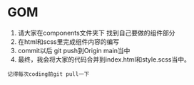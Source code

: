 # GOM
1. 请大家在components文件夹下 找到自己要做的组件部分
2. 在html和scss里完成组件内容的编写
3. commit以后 git push到Origin main当中
4. 最终，我会将大家的代码合并到index.html和style.scss当中。

`记得每次coding前git pull一下`
